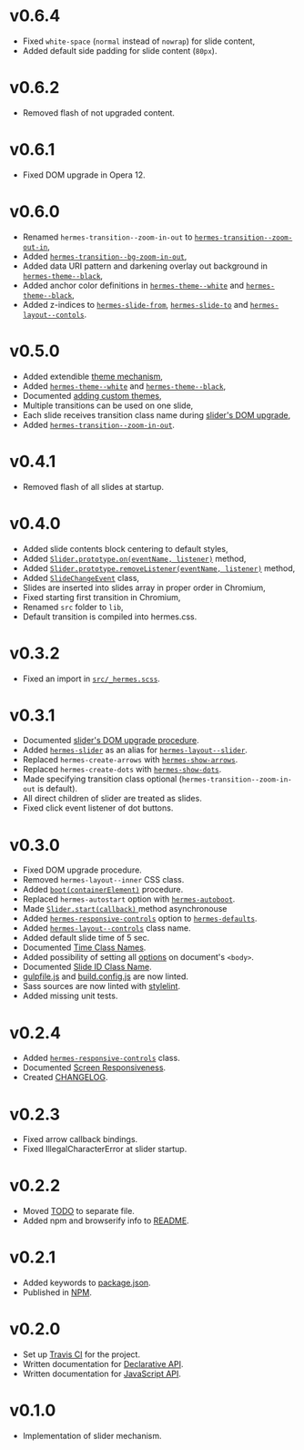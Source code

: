 [gulp-eslint]: https://github.com/adametry/gulp-eslint
[gulp-sass]: https://github.com/dlmanning/gulp-sass
[gulp-uglify]: https://github.com/terinjokes/gulp-uglify
[stylelint]: https://github.com/stylelint/stylelint

[hermes-autoboot]: class-names.md#hermes-autoboot
[hermes-defaults]: class-names.md#hermes-defaults
[responsive-controls]: class-names.md#hermes-responsive-controls
[layout-controls]: class-names.md#hermes-layout--controls
[show-arrows]: class-names.md#hermes-show-arrows
[show-dots]: class-names.md#hermes-show-dots
[hermes-slider]: class-names.md#hermes-slider
[layout-slider]: class-names.md#hermes-layout--slider
[slide-from]: class-names.md#hermes-slide-from
[slide-to]: class-names.md#hermes-slide-to

[hermes-boot]: javascript-api.md#bootcontainerelement
[slider-start]: javascript-api.md#sliderstartcallback
[slider-on]: javascript-api.md#sliderprototypeoneventname-listener
[slider-remove-listener]: javascript-api.md#sliderprototyperemovelistenereventname-listener
[slide-change-event]: javascript-api.md#slidechangeevent

[time-class-names]: class-names.md#time-class-names
[option-class-names]: class-names.md#option-class-names
[theme-white]: class-names.md#hermes-theme--white
[theme-black]: class-names.md#hermes-theme--black
[theme-regex]: class-names.md#hermes-theme--sg
[zoom-out-in]: class-names.md#hermes-transition--zoom-out-in
[bg-zoom-in-out]: class-names.md#hermes-transition--bg-zoom-in-out
[slide-id]: class-names.md#hermes-slide-id-s

# v0.6.4

 * Fixed `white-space` (`normal` instead of `nowrap`) for slide content,
 * Added default side padding for slide content (`80px`).

# v0.6.2

 * Removed flash of not upgraded content.

# v0.6.1

 * Fixed DOM upgrade in Opera 12.

# v0.6.0

 * Renamed `hermes-transition--zoom-in-out` to [`hermes-transition--zoom-out-in`][zoom-out-in],
 * Added [`hermes-transition--bg-zoom-in-out`][bg-zoom-in-out],
 * Added data URI pattern and darkening overlay out background in [`hermes-theme--black`][theme-black],
 * Added anchor color definitions in [`hermes-theme--white`][theme-white] and [`hermes-theme--black`][theme-black],
 * Added z-indices to [`hermes-slide-from`][slide-from], [`hermes-slide-to`][slide-to]
   and [`hermes-layout--contols`][layout-controls].

# v0.5.0

 * Added extendible [theme mechanism][theme-regex],
 * Added [`hermes-theme--white`][theme-white] and [`hermes-theme--black`][theme-black],
 * Documented [adding custom themes](custom-themes.md),
 * Multiple transitions can be used on one slide,
 * Each slide receives transition class name during [slider's DOM upgrade](dom-upgrade.md),
 * Added [`hermes-transition--zoom-in-out`][zoom-out-in].

# v0.4.1

 * Removed flash of all slides at startup.

# v0.4.0

 * Added slide contents block centering to default styles,
 * Added [`Slider.prototype.on(eventName, listener)`][slider-on] method,
 * Added [`Slider.prototype.removeListener(eventName, listener)`][slider-remove-listener] method,
 * Added [`SlideChangeEvent`][slide-change-event] class,
 * Slides are inserted into slides array in proper order in Chromium,
 * Fixed starting first transition in Chromium,
 * Renamed `src` folder to `lib`,
 * Default transition is compiled into hermes.css.

# v0.3.2

 * Fixed an import in [`src/_hermes.scss`](../src/_hermes.scss).

# v0.3.1

 * Documented [slider's DOM upgrade procedure](dom-upgrade.md).
 * Added [`hermes-slider`][hermes-slider] as an alias for [`hermes-layout--slider`][layout-slider].
 * Replaced `hermes-create-arrows` with [`hermes-show-arrows`][show-arrows].
 * Replaced `hermes-create-dots` with [`hermes-show-dots`][show-dots].
 * Made specifying transition class optional (`hermes-transition--zoom-in-out` is default).
 * All direct children of slider are treated as slides.
 * Fixed click event listener of dot buttons.

# v0.3.0

 * Fixed DOM upgrade procedure.
 * Removed `hermes-layout--inner` CSS class.
 * Added [`boot(containerElement)`][hermes-boot] procedure.
 * Replaced `hermes-autostart` option with [`hermes-autoboot`][hermes-autoboot].
 * Made [`Slider.start(callback)` ][slider-start] method asynchronouse
 * Added [`hermes-responsive-controls`][responsive-controls] option to
  [`hermes-defaults`][hermes-defaults].
 * Added [`hermes-layout--controls`][layout-controls] class name.
 * Added default slide time of 5 sec.
 * Documented [Time Class Names][time-class-names].
 * Added possibility of setting all [options][option-class-names]
  on document's `<body>`.
 * Documented [Slide ID Class Name][slide-id].
 * [gulpfile.js][v0.2.5_1] and [build.config.js][v0.2.5_2] are now linted.
 * Sass sources are now linted with [stylelint][stylelint].
 * Added missing unit tests.

[v0.2.5_1]: gulpfile.js
[v0.2.5_2]: build.config.js

# v0.2.4

 * Added [`hermes-responsive-controls`][responsive-controls] class.
 * Documented [Screen Responsiveness][v0.2.4_2].
 * Created [CHANGELOG][v0.2.4_3].

[v0.2.4_2]: doc/responsiveness.md
[v0.2.4_3]: CHANGELOG.md

# v0.2.3

 * Fixed arrow callback bindings.
 * Fixed IllegalCharacterError at slider startup.

# v0.2.2

 * Moved [TODO][v0.2.2_1] to separate file.
 * Added npm and browserify info to [README][v0.2.2_2].

[v0.2.2_1]: TODO.md
[v0.2.2_2]: README.md

# v0.2.1

 * Added keywords to [package.json][v0.2.1_1].
 * Published in [NPM][v0.2.1_2].

[v0.2.1_1]: package.json
[v0.2.1_2]: https://www.npmjs.com/package/hermes-slider

# v0.2.0

 * Set up [Travis CI][v0.2.0_1] for the project.
 * Written documentation for [Declarative API][v0.2.0_2].
 * Written documentation for [JavaScript API][v0.2.0_3].

[v0.2.0_1]: https://travis-ci.org/webfront-toolkit/hermes
[v0.2.0_2]: doc/class-names.md
[v0.2.0_3]: doc/javascript-api.md

# v0.1.0

 * Implementation of slider mechanism.

